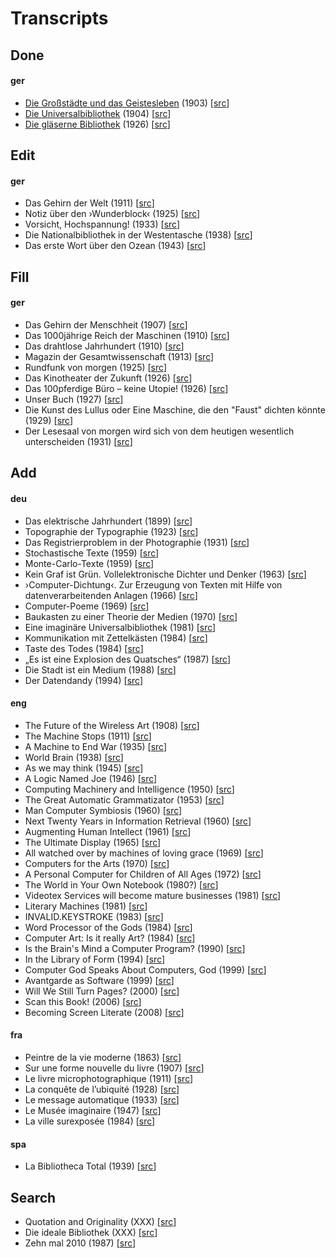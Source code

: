 # Transcripts

## Done

#### ger

- [Die Großstädte und das Geistesleben](https://github.com/drahtwort/txt/blob/master/docs/1903_die_grossstaedte_und_das_geistesleben.txt) (1903) [[src](https://katalog.ub.uni-leipzig.de/Record/0002521585)]
- [Die Universalbibliothek](https://github.com/drahtwort/txt/blob/master/docs/1904_die_universalbibliothek.txt) (1904) [[src](https://www.bundesarchiv.de/)]
- [Die gläserne Bibliothek](https://github.com/drahtwort/txt/blob/master/docs/1926_die_glaeserne_bibliothek.txt) (1926) [[src](http://d-nb.info/012993158)]

## Edit

#### ger

- Das Gehirn der Welt (1911) [[src](https://archive.org/details/NordUndSued1912Bd140)]
- Notiz über den ›Wunderblock‹ (1925) [[src](https://archive.org/details/InternationaleZeitschriftFuumlrPsychoanalyseXi.band1925Heft1/page/n7)]
- Vorsicht, Hochspannung! (1933) [[src](http://stabikat.de/DB=1/XMLPRS=N/PPN?PPN=279336276)]
- Die Nationalbibliothek in der Westentasche (1938) [[src](http://stabikat.de/DB=1/XMLPRS=N/PPN?PPN=165994797)]
- Das erste Wort über den Ozean (1943) [[src](http://stabikat.de/DB=1/XMLPRS=N/PPN?PPN=27822881X)]

## Fill

#### ger

- Das Gehirn der Menschheit (1907) [[src](https://archive.org/details/SddeutscheMonatshefte1907Jg04-2)]
- Das 1000jährige Reich der Maschinen (1910) [[src](https://archive.org/details/dieweltinhundert00lbbe)]
- Das drahtlose Jahrhundert (1910) [[src](https://archive.org/details/dieweltinhundert00lbbe)]
- Magazin der Gesamtwissenschaft (1913) [[src](http://zefys.staatsbibliothek-berlin.de/kalender/auswahl/date/1913-08-04/27646518/)]
- Rundfunk von morgen (1925) [[src](http://magazine.illustrierte-presse.de/die-zeitschriften/werkansicht/dlf/73410/81/0/)]
- Das Kinotheater der Zukunft (1926) [[src](https://hu-berlin.hosted.exlibrisgroup.com/primo-explore/fulldisplay?docid=HUB_UB_ALMA_DS21556245180002882&context=L&vid=hub_ub&search_scope=default_scope&tab=default_tab&lang=de_DE)]
- Das 100pferdige Büro – keine Utopie! (1926) [[src](http://www.illustrierte-presse.de/die-zeitschriften/werkansicht/dlf/73437/61/0/)]
- Unser Buch (1927) [[src](http://stabikat.de/DB=1/XMLPRS=N/PPN?PPN=129073288)]
- Die Kunst des Lullus oder Eine Maschine, die den "Faust" dichten könnte (1929) [[src](https://katalog.ub.uni-leipzig.de/Record/0002534186)]
- Der Lesesaal von morgen wird sich von dem heutigen wesentlich unterscheiden (1931) [[src](http://d-nb.info/574598898)]

## Add

#### deu

- Das elektrische Jahrhundert (1899) [[src](#)]
- Topographie der Typographie (1923) [[src](#)]
- Das Registrierproblem in der Photographie (1931) [[src](#)]
- Stochastische Texte (1959) [[src](#)]
- Monte-Carlo-Texte (1959) [[src](#)]
- Kein Graf ist Grün. Vollelektronische Dichter und Denker (1963) [[src](#)]
- ›Computer-Dichtung‹. Zur Erzeugung von Texten mit Hilfe von datenverarbeitenden Anlagen (1966) [[src](#)]
- Computer-Poeme (1969) [[src](#)]
- Baukasten zu einer Theorie der Medien (1970) [[src](#)]
- Eine imaginäre Universalbibliothek (1981) [[src](#)]
- Kommunikation mit Zettelkästen (1984) [[src](#)]
- Taste des Todes (1984) [[src](#)]
- „Es ist eine Explosion des Quatsches“ (1987) [[src](#)]
- Die Stadt ist ein Medium (1988) [[src](#)]
- Der Datendandy (1994) [[src](#)]


#### eng

- The Future of the Wireless Art (1908) [[src](#)]
- The Machine Stops (1911) [[src](#)]
- A Machine to End War (1935) [[src](#)]
- World Brain (1938) [[src](#)]
- As we may think (1945) [[src](#)]
- A Logic Named Joe (1946) [[src](#)]
- Computing Machinery and Intelligence (1950) [[src](#)]
- The Great Automatic Grammatizator (1953) [[src](#)]
- Man Computer Symbiosis (1960) [[src](#)]
- Next Twenty Years in Information Retrieval (1960) [[src](#)]
- Augmenting Human Intellect (1961) [[src](#)]
- The Ultimate Display (1965) [[src](#)]
- All watched over by machines of loving grace (1969) [[src](#)]
- Computers for the Arts (1970) [[src](#)]
- A Personal Computer for Children of All Ages (1972) [[src](#)]
- The World in Your Own Notebook (1980?) [[src](#)]
- Videotex Services will become mature businesses (1981) [[src](#)]
- Literary Machines (1981) [[src](#)]
- INVALID.KEYSTROKE (1983) [[src](#)]
- Word Processor of the Gods (1984) [[src](#)]
- Computer Art: Is it really Art? (1984) [[src](#)]
- Is the Brain's Mind a Computer Program? (1990) [[src](#)]
- In the Library of Form (1994) [[src](#)]
- Computer God Speaks About Computers, God (1999) [[src](#)]
- Avantgarde as Software (1999) [[src](#)]
- Will We Still Turn Pages? (2000) [[src](#)]
- Scan this Book! (2006) [[src](#)]
- Becoming Screen Literate (2008) [[src](#)]


#### fra

- Peintre de la vie moderne (1863) [[src](#)]
- Sur une forme nouvelle du livre (1907) [[src](#)]
- Le livre microphotographique (1911) [[src](#)]
- La conquête de l’ubiquité (1928) [[src](#)]
- Le message automatique (1933) [[src](#)]
- Le Musée imaginaire (1947) [[src](#)]
- La ville surexposée (1984) [[src](#)]

#### spa

- La Bibliotheca Total (1939) [[src](#)]

## Search

- Quotation and Originality (XXX) [[src](#)]
- Die ideale Bibliothek (XXX) [[src](#)]
- Zehn mal 2010 (1987) [[src](#)]
